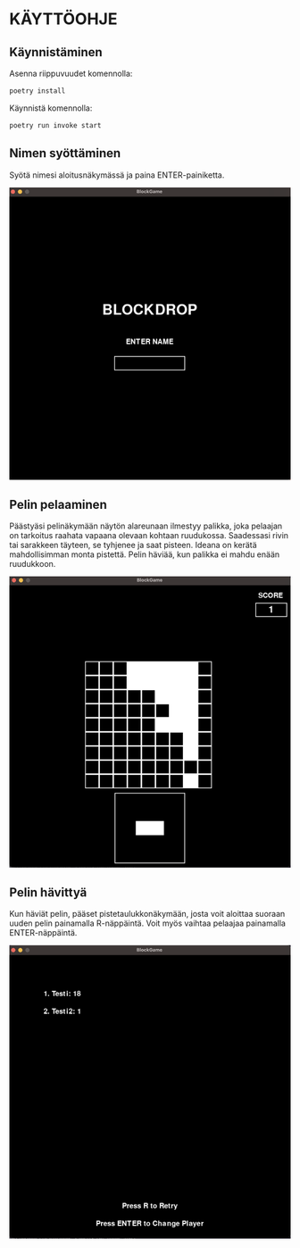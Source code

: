 # KÄYTTÖOHJE

## Käynnistäminen

Asenna riippuvuudet komennolla:

```bash
poetry install
```

Käynnistä komennolla:

```bash
poetry run invoke start
```

## Nimen syöttäminen

Syötä nimesi aloitusnäkymässä ja paina ENTER-painiketta.

![Aloitusnäkymä](kuvat/blockdrop_startview.png)

## Pelin pelaaminen

Päästyäsi pelinäkymään näytön alareunaan ilmestyy palikka, joka pelaajan on tarkoitus raahata vapaana olevaan kohtaan ruudukossa. Saadessasi rivin tai sarakkeen täyteen, se tyhjenee ja saat pisteen. Ideana on kerätä mahdollisimman monta pistettä. Pelin häviää, kun palikka ei mahdu enään ruudukkoon.

![Pelinäkymä](kuvat/blockdrop_gameview.png)

## Pelin hävittyä

Kun häviät pelin, pääset pistetaulukkonäkymään, josta voit aloittaa suoraan uuden pelin painamalla R-näppäintä. Voit myös vaihtaa pelaajaa painamalla ENTER-näppäintä.

![Pistenäkymä](kuvat/blockdrop_leaderboard.png)
